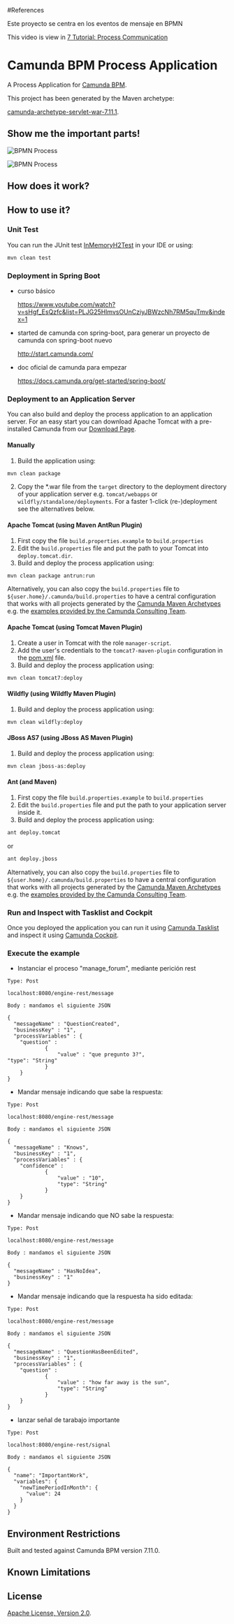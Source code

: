 #References

Este proyecto se centra en los eventos de mensaje en BPMN

This video is view in 
[7 Tutorial: Process Communication](https://www.youtube.com/watch?v=8SYEc3dHnM4 "7 Tutorial: Process Communication")

# Camunda BPM Process Application
A Process Application for [Camunda BPM](http://docs.camunda.org).

This project has been generated by the Maven archetype:

[camunda-archetype-servlet-war-7.11.1](http://docs.camunda.org/latest/guides/user-guide/#process-applications-maven-project-templates-archetypes).

## Show me the important parts!

![BPMN Process](src/main/resources/manage_forum.png)

![BPMN Process](src/main/resources/Team_support.png)

## How does it work?

## How to use it?

### Unit Test
You can run the JUnit test [InMemoryH2Test](src/main/resources/archetype-resources/src/test/java/InMemoryH2Test.java) in your IDE or using:
```bash
mvn clean test
```

### Deployment in Spring Boot

-	curso básico

    https://www.youtube.com/watch?v=sHgf_EsQzfc&list=PLJG25HlmvsOUnCziyJBWzcNh7RM5quTmv&index=1

-	started de camunda con spring-boot, para generar un proyecto de camunda con spring-boot nuevo

    http://start.camunda.com/

-	doc oficial de camunda para empezar

    https://docs.camunda.org/get-started/spring-boot/


### Deployment to an Application Server
You can also build and deploy the process application to an application server.
For an easy start you can download Apache Tomcat with a pre-installed Camunda
from our [Download Page](https://camunda.com/download/).

#### Manually
1. Build the application using:
```bash
mvn clean package
```
2. Copy the *.war file from the `target` directory to the deployment directory
of your application server e.g. `tomcat/webapps` or `wildfly/standalone/deployments`.
For a faster 1-click (re-)deployment see the alternatives below.

#### Apache Tomcat (using Maven AntRun Plugin)
1. First copy the file `build.properties.example` to `build.properties`
2. Edit the `build.properties` file and put the path to your Tomcat into `deploy.tomcat.dir`.
3. Build and deploy the process application using:
```bash
mvn clean package antrun:run
```

Alternatively, you can also copy the `build.properties` file to `${user.home}/.camunda/build.properties`
to have a central configuration that works with all projects generated by the
[Camunda Maven Archetypes](http://docs.camunda.org/latest/guides/user-guide/#process-applications-maven-project-templates-archetypes) e.g. the [examples provided by the Camunda Consulting Team](https://github.com/camunda-consulting/code).

#### Apache Tomcat (using Tomcat Maven Plugin)
1. Create a user in Tomcat with the role `manager-script`.
2. Add the user's credentials to the `tomcat7-maven-plugin` configuration in the [pom.xml](pom.xml) file.
3. Build and deploy the process application using:
```bash
mvn clean tomcat7:deploy
```

#### Wildfly (using Wildfly Maven Plugin)
1. Build and deploy the process application using:
```bash
mvn clean wildfly:deploy
```

#### JBoss AS7 (using JBoss AS Maven Plugin)
1. Build and deploy the process application using:
```bash
mvn clean jboss-as:deploy
```

#### Ant (and Maven)
1. First copy the file `build.properties.example` to `build.properties`
2. Edit the `build.properties` file and put the path to your application server inside it.
3. Build and deploy the process application using:
```bash
ant deploy.tomcat
```
or
```bash
ant deploy.jboss
```

Alternatively, you can also copy the `build.properties` file to `${user.home}/.camunda/build.properties`
to have a central configuration that works with all projects generated by the
[Camunda Maven Archetypes](http://docs.camunda.org/latest/guides/user-guide/#process-applications-maven-project-templates-archetypes) e.g. the [examples provided by the Camunda Consulting Team](https://github.com/camunda-consulting/code).

### Run and Inspect with Tasklist and Cockpit
Once you deployed the application you can run it using
[Camunda Tasklist](http://docs.camunda.org/latest/guides/user-guide/#tasklist)
and inspect it using
[Camunda Cockpit](http://docs.camunda.org/latest/guides/user-guide/#cockpit).



### Execute the example

-    Instanciar el proceso "manage_forum", mediante perición rest


```http
Type: Post

localhost:8080/engine-rest/message

Body : mandamos el siguiente JSON

{
  "messageName" : "QuestionCreated",
  "businessKey" : "1",
  "processVariables" : {
    "question" : 
			{
				"value" : "que pregunto 3?", 					"type": "String"
 			}	
	}
}
```


-    Mandar mensaje indicando que sabe la respuesta:

```http
Type: Post

localhost:8080/engine-rest/message

Body : mandamos el siguiente JSON

{
  "messageName" : "Knows",
  "businessKey" : "1",
  "processVariables" : {
    "confidence" : 
			{
				"value" : "10",
				"type": "String"
 			}	
	}
}
```

-    Mandar mensaje indicando que NO sabe la respuesta:

```http
Type: Post

localhost:8080/engine-rest/message

Body : mandamos el siguiente JSON

{
  "messageName" : "HasNoIdea",
  "businessKey" : "1"
}
```


-    Mandar mensaje indicando que la respuesta ha sido editada:

```http
Type: Post

localhost:8080/engine-rest/message

Body : mandamos el siguiente JSON

{
  "messageName" : "QuestionHasBeenEdited",
  "businessKey" : "1",
  "processVariables" : {
    "question" : 
			{
				"value" : "how far away is the sun",
				"type": "String"
 			}	
	}
}
```

-    lanzar señal de tarabajo importante

```http
Type: Post

localhost:8080/engine-rest/signal

Body : mandamos el siguiente JSON

{
  "name": "ImportantWork",
  "variables": {
    "newTimePeriodInMonth": {
      "value": 24
    }
  }
}
```



## Environment Restrictions
Built and tested against Camunda BPM version 7.11.0.

## Known Limitations

## License
[Apache License, Version 2.0](http://www.apache.org/licenses/LICENSE-2.0).

<!-- HTML snippet for index page
  <tr>
    <td><img src="snippets/camunda-BPMN-Communication/src/main/resources/process.png" width="100"></td>
    <td><a href="snippets/camunda-BPMN-Communication">Camunda BPM Process Application</a></td>
    <td>A Process Application for [Camunda BPM](http://docs.camunda.org).</td>
  </tr>
-->
<!-- Tweet
New @Camunda example: Camunda BPM Process Application - A Process Application for [Camunda BPM](http://docs.camunda.org). https://github.com/camunda-consulting/code/tree/master/snippets/camunda-BPMN-Communication
-->